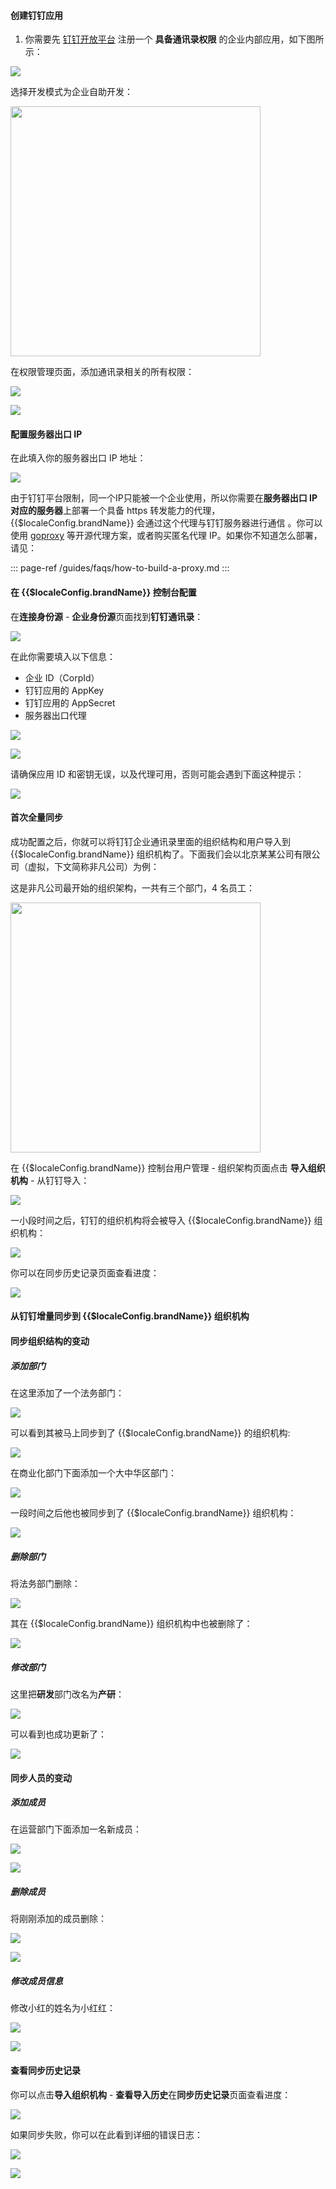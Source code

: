 #### 创建钉钉应用

1. 你需要先 [钉钉开放平台](https://open.dingtalk.com/) 注册一个 **具备通讯录权限** 的企业内部应用，如下图所示：

![](https://cdn.authing.cn/blog/20201019214932.png)

选择开发模式为企业自助开发：

<img src="https://cdn.authing.cn/blog/20201019214944.png" height="400px">

在权限管理页面，添加通讯录相关的所有权限：

![](https://cdn.authing.cn/blog/20201019214954.png)

![](https://cdn.authing.cn/blog/20201019215001.png)

#### 配置服务器出口 IP

在此填入你的服务器出口 IP 地址：

![](https://cdn.authing.cn/blog/20201019215016.png)

由于钉钉平台限制，同一个IP只能被一个企业使用，所以你需要在**服务器出口 IP 对应的服务器**上部署一个具备 https 转发能力的代理，{{$localeConfig.brandName}} 会通过这个代理与钉钉服务器进行通信 。你可以使用 [goproxy](https://github.com/snail007/goproxy/blob/master/README_ZH.md) 等开源代理方案，或者购买匿名代理 IP。如果你不知道怎么部署，请见：

::: page-ref /guides/faqs/how-to-build-a-proxy.md
:::

#### 在 {{$localeConfig.brandName}}  控制台配置

在**连接身份源** - **企业身份源**页面找到**钉钉通讯录**：

![](https://cdn.authing.cn/blog/20201019215241.png)

在此你需要填入以下信息：

- 企业 ID（CorpId）
- 钉钉应用的 AppKey
- 钉钉应用的 AppSecret
- 服务器出口代理

![](https://cdn.authing.cn/blog/20201019215306.png)

![](https://cdn.authing.cn/blog/20201019215311.png)

请确保应用 ID 和密钥无误，以及代理可用，否则可能会遇到下面这种提示：

![](https://cdn.authing.cn/blog/20201019215321.png)

#### 首次全量同步

成功配置之后，你就可以将钉钉企业通讯录里面的组织结构和用户导入到 {{$localeConfig.brandName}} 组织机构了。下面我们会以北京某某公司有限公司（虚拟，下文简称非凡公司）为例：

这是非凡公司最开始的组织架构，一共有三个部门，4 名员工：

<img src="https://cdn.authing.cn/blog/20201019215342.png" height="400px">


在 {{$localeConfig.brandName}} 控制台用户管理 - 组织架构页面点击 **导入组织机构** - 从钉钉导入：

![](https://cdn.authing.cn/blog/20201019215351.png)

一小段时间之后，钉钉的组织机构将会被导入 {{$localeConfig.brandName}}  组织机构：

![](https://cdn.authing.cn/blog/20201019215400.png)

你可以在同步历史记录页面查看进度：

![](https://cdn.authing.cn/blog/20201019215409.png)

#### 从钉钉增量同步到 {{$localeConfig.brandName}} 组织机构

#### 同步组织结构的变动

##### 添加部门

在这里添加了一个法务部门：

![](https://cdn.authing.cn/blog/20201019215430.png)

可以看到其被马上同步到了 {{$localeConfig.brandName}} 的组织机构:

![](https://cdn.authing.cn/blog/20201019215440.png)

在商业化部门下面添加一个大中华区部门：

![](https://cdn.authing.cn/blog/20201019215453.png)

一段时间之后他也被同步到了 {{$localeConfig.brandName}} 组织机构：

![](https://cdn.authing.cn/blog/20201019215512.png)

##### 删除部门

将法务部门删除：

![](https://cdn.authing.cn/blog/20201019215532.png)

其在 {{$localeConfig.brandName}} 组织机构中也被删除了：

![](https://cdn.authing.cn/blog/20201019215541.png)

##### 修改部门

这里把**研发**部门改名为**产研**：

![](https://cdn.authing.cn/blog/20201019215606.png)

可以看到也成功更新了：

![](https://cdn.authing.cn/blog/20201019215615.png)

#### 同步人员的变动

##### 添加成员

在运营部门下面添加一名新成员：

![](https://cdn.authing.cn/blog/20201019215633.png)

![](https://cdn.authing.cn/blog/20201019215639.png)

##### 删除成员

将刚刚添加的成员删除：

![](https://cdn.authing.cn/blog/20201019215653.png)

![](https://cdn.authing.cn/blog/20201019215700.png)

##### 修改成员信息

修改小红的姓名为小红红：

![](https://cdn.authing.cn/blog/20201019215713.png)

![](https://cdn.authing.cn/blog/20201019215719.png)

#### 查看同步历史记录

你可以点击**导入组织机构** - **查看导入历史**在**同步历史记录**页面查看进度：

![](https://cdn.authing.cn/blog/20201019215747.png)

如果同步失败，你可以在此看到详细的错误日志：

![](https://cdn.authing.cn/blog/20201019215801.png)

![](https://cdn.authing.cn/blog/20201019215806.png)